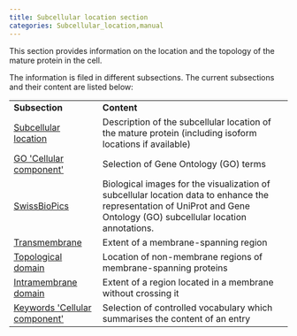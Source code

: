 ```yaml
---
title: Subcellular location section
categories: Subcellular_location,manual
---
```


This section provides information on the location and the topology of the mature protein in the cell.

The information is filed in different subsections. The current subsections and their content are listed below:

|                                                                             |                                                                                                                                                                        |
|:----------------------------------------------------------------------------|:-----------------------------------------------------------------------------------------------------------------------------------------------------------------------|
| **Subsection**                                                              | **Content**                                                                                                                                                            |
| [Subcellular location](https://www.uniprot.org/help/subcellular%5Flocation) | Description of the subcellular location of the mature protein (including isoform locations if available)                                                               |
| [GO 'Cellular component'](https://www.uniprot.org/help/gene%5Fontology)     | Selection of Gene Ontology (GO) terms                                                                                                                                  |
| [SwissBioPics](https://www.swissbiopics.org/)                               | Biological images for the visualization of subcellular location data to enhance the representation of UniProt and Gene Ontology (GO) subcellular location annotations. |
| [Transmembrane](https://www.uniprot.org/help/transmem)                      | Extent of a membrane-spanning region                                                                                                                                   |
| [Topological domain](https://www.uniprot.org/help/topo%5Fdom)               | Location of non-membrane regions of membrane-spanning proteins                                                                                                         |
| [Intramembrane domain](https://www.uniprot.org/help/intramem)               | Extent of a region located in a membrane without crossing it                                                                                                           |
| [Keywords 'Cellular component'](http://www.uniprot.org/keywords/KW-9998)    | Selection of controlled vocabulary which summarises the content of an entry                                                                                            |
